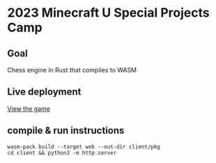# 2023 Minecraft U Special Projects Camp

## Goal

Chess engine in Rust that compiles to WASM

## Live deployment

[View the game](https://minecraftu.github.io/2023-computer-adventures/)

## compile & run instructions

```
wasm-pack build --target web --out-dir client/pkg
cd client && python3 -m http.server
```
